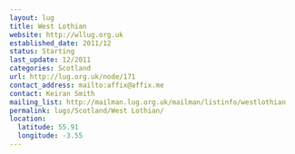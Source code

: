 ```yaml
---
layout: lug
title: West Lothian
website: http://wllug.org.uk
established_date: 2011/12
status: Starting
last_update: 12/2011
categories: Scotland
url: http://lug.org.uk/node/171
contact_address: mailto:affix@affix.me
contact: Keiran Smith
mailing_list: http://mailman.lug.org.uk/mailman/listinfo/westlothian
permalink: lugs/Scotland/West Lothian/
location:
  latitude: 55.91
  longitude: -3.55
---
```

